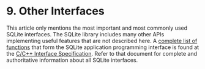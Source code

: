 # 9\. Other Interfaces



 This article only mentions the most important and most commonly
 used SQLite interfaces.
 The SQLite library includes many other APIs implementing useful
 features that are not described here.
 A [complete list of functions](c3ref/funclist.html) that form the SQLite
 application programming interface is found at the
 [C/C\+\+ Interface Specification](c3ref/intro.html).
 Refer to that document for complete and authoritative information about
 all SQLite interfaces.



